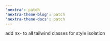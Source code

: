 ```yaml
---
'nextra': patch
'nextra-theme-blog': patch
'nextra-theme-docs': patch
---
```


add nx- to all tailwind classes for style isolation
